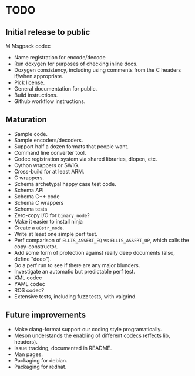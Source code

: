 # TODO

## Initial release to public

M Msgpack codec
* Name registration for encode/decode
* Run doxygen for purposes of checking inline docs.
* Doxygen consistency, including using comments from the C headers if/when
  appropriate.
* Pick license.
* General documentation for public.
* Build instructions.
* Github workflow instructions.

## Maturation

* Sample code.
* Sample encoders/decoders.
* Support half a dozen formats that people want.
* Command line converter tool.
* Codec registration system via shared libraries, dlopen, etc.
* Cython wrappers or SWIG.
* Cross-build for at least ARM.
* C wrappers.
* Schema archetypal happy case test code.
* Schema API
* Schema C++ code
* Schema C wrappers
* Schema tests
* Zero-copy I/O for `binary_node`?
* Make it easier to install ninja
* Create a `u8str_node`.
* Write at least one simple perf test.
* Perf comparison of `ELLIS_ASSERT_EQ` vs `ELLIS_ASSERT_OP`, which calls the
  copy-constructor.
* Add some form of protection against really deep documents (also, define
  "deep").
* Do a perf run to see if there are any major blunders.
* Investigate an automatic but predictable perf test.
* XML codec
* YAML codec
* ROS codec?
* Extensive tests, including fuzz tests, with valgrind.

## Future improvements

* Make clang-format support our coding style programatically.
* Meson understands the enabling of different codecs (effects lib, headers).
* Issue tracking, documented in README.
* Man pages.
* Packaging for debian.
* Packaging for redhat.
